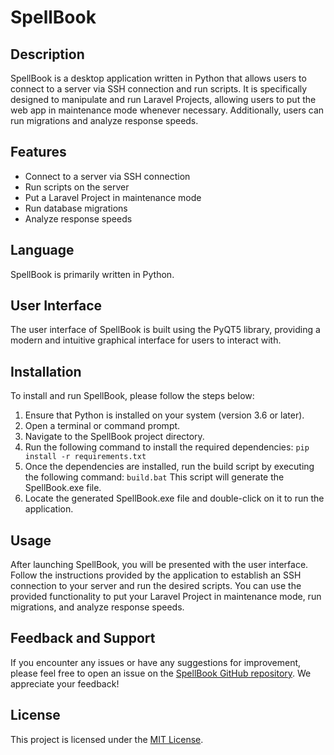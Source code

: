 # SpellBook

## Description
SpellBook is a desktop application written in Python that allows users to connect to a server via SSH connection and run scripts. It is specifically designed to manipulate and run Laravel Projects, allowing users to put the web app in maintenance mode whenever necessary. Additionally, users can run migrations and analyze response speeds.

## Features
- Connect to a server via SSH connection
- Run scripts on the server
- Put a Laravel Project in maintenance mode
- Run database migrations
- Analyze response speeds

## Language
SpellBook is primarily written in Python.

## User Interface
The user interface of SpellBook is built using the PyQT5 library, providing a modern and intuitive graphical interface for users to interact with.

## Installation
To install and run SpellBook, please follow the steps below:

1. Ensure that Python is installed on your system (version 3.6 or later).
2. Open a terminal or command prompt.
3. Navigate to the SpellBook project directory.
4. Run the following command to install the required dependencies:
`pip install -r requirements.txt`
5. Once the dependencies are installed, run the build script by executing the following command:
`build.bat`
This script will generate the SpellBook.exe file.
6. Locate the generated SpellBook.exe file and double-click on it to run the application.

## Usage
After launching SpellBook, you will be presented with the user interface. Follow the instructions provided by the application to establish an SSH connection to your server and run the desired scripts. You can use the provided functionality to put your Laravel Project in maintenance mode, run migrations, and analyze response speeds.

## Feedback and Support
If you encounter any issues or have any suggestions for improvement, please feel free to open an issue on the [SpellBook GitHub repository](https://github.com/surelle-ha/spellbook). We appreciate your feedback!

## License
This project is licensed under the [MIT License](LICENSE).
